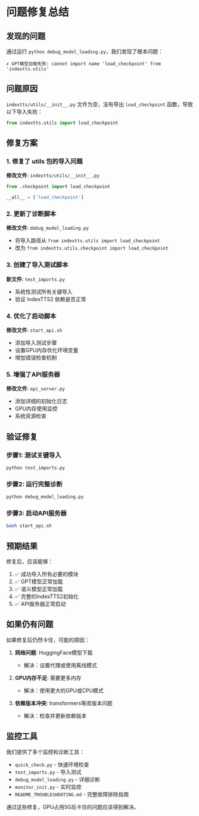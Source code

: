 # 问题修复总结

## 发现的问题

通过运行 `python debug_model_loading.py`，我们发现了根本问题：

```
✗ GPT模型加载失败: cannot import name 'load_checkpoint' from 'indextts.utils'
```

## 问题原因

`indextts/utils/__init__.py` 文件为空，没有导出 `load_checkpoint` 函数，导致以下导入失败：
```python
from indextts.utils import load_checkpoint
```

## 修复方案

### 1. 修复了 utils 包的导入问题

**修改文件**: `indextts/utils/__init__.py`
```python
from .checkpoint import load_checkpoint

__all__ = ['load_checkpoint']
```

### 2. 更新了诊断脚本

**修改文件**: `debug_model_loading.py`
- 将导入路径从 `from indextts.utils import load_checkpoint` 
- 改为 `from indextts.utils.checkpoint import load_checkpoint`

### 3. 创建了导入测试脚本

**新文件**: `test_imports.py`
- 系统性测试所有关键导入
- 验证 IndexTTS2 依赖是否正常

### 4. 优化了启动脚本

**修改文件**: `start_api.sh`
- 添加导入测试步骤
- 设置GPU内存优化环境变量
- 增加错误检查机制

### 5. 增强了API服务器

**修改文件**: `api_server.py`
- 添加详细的初始化日志
- GPU内存使用监控
- 系统资源检查

## 验证修复

### 步骤1: 测试关键导入
```bash
python test_imports.py
```

### 步骤2: 运行完整诊断
```bash
python debug_model_loading.py
```

### 步骤3: 启动API服务器
```bash
bash start_api.sh
```

## 预期结果

修复后，应该能够：

1. ✅ 成功导入所有必要的模块
2. ✅ GPT模型正常加载
3. ✅ 语义模型正常加载
4. ✅ 完整的IndexTTS2初始化
5. ✅ API服务器正常启动

## 如果仍有问题

如果修复后仍然卡住，可能的原因：

1. **网络问题**: HuggingFace模型下载
   - 解决：设置代理或使用离线模式
   
2. **GPU内存不足**: 需要更多内存
   - 解决：使用更大的GPU或CPU模式
   
3. **依赖版本冲突**: transformers等库版本问题
   - 解决：检查并更新依赖版本

## 监控工具

我们提供了多个监控和诊断工具：

- `quick_check.py` - 快速环境检查
- `test_imports.py` - 导入测试
- `debug_model_loading.py` - 详细诊断
- `monitor_init.py` - 实时监控
- `README_TROUBLESHOOTING.md` - 完整故障排除指南

通过这些修复，GPU占用5G后卡住的问题应该得到解决。 